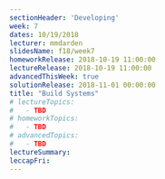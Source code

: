 ```yaml
---
sectionHeader: 'Developing'
week: 7
dates: 10/19/2018
lecturer: mmdarden
slidesName: f18/week7
homeworkRelease: 2018-10-19 11:00:00
lectureRelease: 2018-10-19 11:00:00
advancedThisWeek: true
solutionRelease: 2018-11-01 00:00:00
title: "Build Systems"
# lectureTopics:
#   - TBD
# homeworkTopics:
#   - TBD
# advancedTopics:
#   - TBD
lectureSummary:
leccapFri:
---
```

